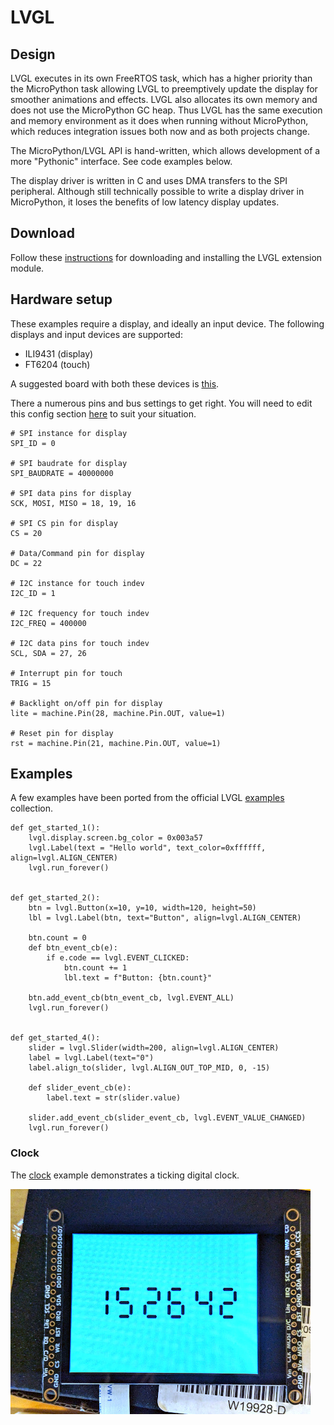 # LVGL

## Design
LVGL executes in its own FreeRTOS task, which has a higher priority than the MicroPython task allowing LVGL to preemptively update the display for smoother animations and effects. LVGL also allocates its own memory and does not use the MicroPython GC heap. Thus LVGL has the same execution and memory environment as it does when running without MicroPython, which reduces integration issues both now and as both projects change.

The MicroPython/LVGL API is hand-written, which allows development of a more "Pythonic" interface. See code examples below.

The display driver is written in C and uses DMA transfers to the SPI peripheral. Although still technically possible to write a display driver in MicroPython, it loses the benefits of low latency display updates.

## Download
Follow these [instructions](/getstarted.md#installing-extension-modules) for downloading and installing the LVGL extension module.

## Hardware setup
These examples require a display, and ideally an input device. The following displays and input devices are supported:
- ILI9431 (display)
- FT6204 (touch)

A suggested board with both these devices is [this](https://www.adafruit.com/product/2090).

There a numerous pins and bus settings to get right. You will need to edit this config section [here](__init__.py) to suit your situation.

```
# SPI instance for display
SPI_ID = 0

# SPI baudrate for display
SPI_BAUDRATE = 40000000

# SPI data pins for display
SCK, MOSI, MISO = 18, 19, 16

# SPI CS pin for display
CS = 20

# Data/Command pin for display
DC = 22

# I2C instance for touch indev
I2C_ID = 1

# I2C frequency for touch indev
I2C_FREQ = 400000

# I2C data pins for touch indev
SCL, SDA = 27, 26

# Interrupt pin for touch
TRIG = 15

# Backlight on/off pin for display
lite = machine.Pin(28, machine.Pin.OUT, value=1)

# Reset pin for display
rst = machine.Pin(21, machine.Pin.OUT, value=1)
```

## Examples
A few examples have been ported from the official LVGL [examples](https://github.com/lvgl/lvgl/tree/master/examples/get_started) collection.

```
def get_started_1():
    lvgl.display.screen.bg_color = 0x003a57
    lvgl.Label(text = "Hello world", text_color=0xffffff, align=lvgl.ALIGN_CENTER)
    lvgl.run_forever()


def get_started_2():
    btn = lvgl.Button(x=10, y=10, width=120, height=50)
    lbl = lvgl.Label(btn, text="Button", align=lvgl.ALIGN_CENTER)

    btn.count = 0
    def btn_event_cb(e):
        if e.code == lvgl.EVENT_CLICKED:
            btn.count += 1
            lbl.text = f"Button: {btn.count}"

    btn.add_event_cb(btn_event_cb, lvgl.EVENT_ALL)
    lvgl.run_forever()


def get_started_4():
    slider = lvgl.Slider(width=200, align=lvgl.ALIGN_CENTER)
    label = lvgl.Label(text="0")
    label.align_to(slider, lvgl.ALIGN_OUT_TOP_MID, 0, -15)

    def slider_event_cb(e):
        label.text = str(slider.value)

    slider.add_event_cb(slider_event_cb, lvgl.EVENT_VALUE_CHANGED)
    lvgl.run_forever()
```

### Clock
The [clock](clock.py) example demonstrates a ticking digital clock.

![clock demo](clock.jpg)
